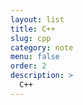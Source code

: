 ```yaml
---
layout: list
title: C++ㅤ
slug: cpp
category: note
menu: false
order: 2
description: >
  C++
---
```

